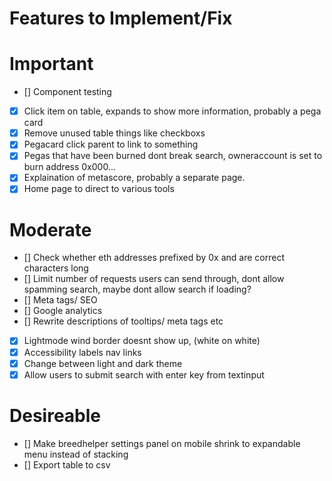 # Features to Implement/Fix

# Important

- [] Component testing
- [x] Click item on table, expands to show more information, probably a pega card
- [x] Remove unused table things like checkboxs
- [x] Pegacard click parent to link to something
- [x] Pegas that have been burned dont break search, owneraccount is set to burn address 0x000...
- [x] Explaination of metascore, probably a separate page.
- [x] Home page to direct to various tools

# Moderate

- [] Check whether eth addresses prefixed by 0x and are correct characters long
- [] Limit number of requests users can send through, dont allow spamming search, maybe dont allow search if loading?
- [] Meta tags/ SEO
- [] Google analytics
- [] Rewrite descriptions of tooltips/ meta tags etc
- [x] Lightmode wind border doesnt show up, (white on white)
- [x] Accessibility labels nav links
- [x] Change between light and dark theme
- [x] Allow users to submit search with enter key from textinput

# Desireable

- [] Make breedhelper settings panel on mobile shrink to expandable menu instead of stacking
- [] Export table to csv

